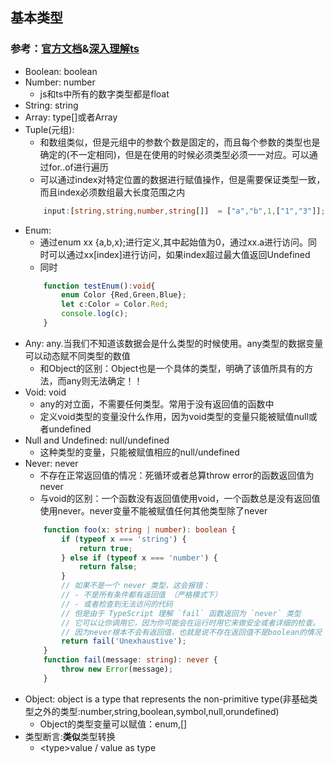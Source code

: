 ## 基本类型
### 参考：[官方文档](https://www.typescriptlang.org/docs/handbook/basic-types.html)&[深入理解ts](https://jkchao.github.io/typescript-book-chinese/)
* Boolean: boolean
* Number: number
    * js和ts中所有的数字类型都是float
* String: string
* Array: type[]或者Array<type>
* Tuple(元组):
    * 和数组类似，但是元组中的参数个数是固定的，而且每个参数的类型也是确定的(不一定相同)，但是在使用的时候必须类型必须一一对应。可以通过for..of进行遍历
    * 可以通过index对特定位置的数据进行赋值操作，但是需要保证类型一致，而且index必须数组最大长度范围之内
    ```typescript
        input:[string,string,number,string[]]  = ["a","b",1,["1","3"]];
    ```
* Enum:
    * 通过enum xx {a,b,x};进行定义,其中起始值为0，通过xx.a进行访问。同时可以通过xx[index]进行访问，如果index超过最大值返回Undefined
    * 同时
    ```typescript
        function testEnum():void{
            enum Color {Red,Green,Blue};
            let c:Color = Color.Red;
            console.log(c);
        }
    ```
* Any: any.当我们不知道该数据会是什么类型的时候使用。any类型的数据变量可以动态赋不同类型的数值
    * 和Object的区别：Object也是一个具体的类型，明确了该值所具有的方法，而any则无法确定！！
* Void: void 
    * any的对立面，不需要任何类型。常用于没有返回值的函数中
    * 定义void类型的变量没什么作用，因为void类型的变量只能被赋值null或者undefined
* Null and Undefined: null/undefined
    * 这种类型的变量，只能被赋值相应的null/undefined
* Never: never
    * 不存在正常返回值的情况：死循环或者总算throw error的函数返回值为never
    * 与void的区别：一个函数没有返回值使用void，一个函数总是没有返回值使用never。never变量不能被赋值任何其他类型除了never
    ```typescript
        function foo(x: string | number): boolean {
            if (typeof x === 'string') {
                return true;
            } else if (typeof x === 'number') {
                return false;
            }
            // 如果不是一个 never 类型，这会报错：
            // - 不是所有条件都有返回值 （严格模式下）
            // - 或者检查到无法访问的代码
            // 但是由于 TypeScript 理解 `fail` 函数返回为 `never` 类型
            // 它可以让你调用它，因为你可能会在运行时用它来做安全或者详细的检查。
            // 因为never根本不会有返回值，也就是说不存在返回值不是boolean的情况
            return fail('Unexhaustive');
        }
        function fail(message: string): never {
            throw new Error(message);
        }
    ```
* Object: object is a type that represents the non-primitive type(非基础类型之外的类型:number,string,boolean,symbol,null,orundefined)
    * Object的类型变量可以赋值：enum,[]
* 类型断言:**类似**类型转换
    * \<type\>value \/ value as type 
